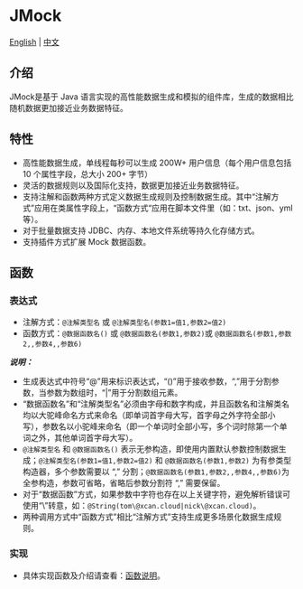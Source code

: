 JMock
===

[English](README.md) | [中文](README_zh.md)

## 介绍

JMock是基于 Java 语言实现的高性能数据生成和模拟的组件库，生成的数据相比随机数据更加接近业务数据特征。

## 特性

- 高性能数据生成，单线程每秒可以生成 200W+ 用户信息（每个用户信息包括 10 个属性字段，总大小 200+ 字节）
- 灵活的数据规则以及国际化支持，数据更加接近业务数据特征。
- 支持注解和函数两种方式定义数据生成规则及控制数据生成。其中“注解方式”应用在类属性字段上，“函数方式“应用在脚本文件里（如：txt、json、yml 等）。
- 对于批量数据支持 JDBC、内存、本地文件系统等持久化存储方式。
- 支持插件方式扩展 Mock 数据函数。

## 函数

### 表达式

- 注解方式：`@注解类型名` 或 `@注解类型名(参数1=值1,参数2=值2)`
- 函数方式：`@数据函数名()` 或 `@数据函数名(参数1,参数2)`或 `@数据函数名(参数1,参数2,,参数4,,参数6)`

***说明：***

- 生成表达式中符号“@”用来标识表达式，“()”用于接收参数，“,”用于分割参数，当参数为数组时，“|”用于分割数组元素。
- “数据函数名”和“注解类型名”必须由字母和数字构成，并且函数名和注解类名均以大驼峰命名方式来命名（即单词首字母大写，首字母之外字符全部小写），参数名以小驼峰来命名（即一个单词时全部小写，多个词时除第一个单词之外，其他单词首字母大写）。
- `@注解类型名` 和 `@数据函数名()` 表示无参构造，即使用内置默认参数控制数据生成；`@注解类型名(参数1=值1,参数2=值2)` 和 `@数据函数名(参数1,参数2)` 为有参类型构造器，多个参数需要以 “,” 分割；`@数据函数名(参数1,参数2,,参数4,,参数6)`为全参构造，参数可省略，省略后参数分割符 “,” 需要保留。
- 对于“数据函数”方式，如果参数中字符也存在以上关键字符，避免解析错误可使用“\”转意，如：`@String(tom\@xcan.cloud|nick\@xcan.cloud)`。
- 两种调用方式中“函数方式”相比“注解方式”支持生成更多场景化数据生成规则。

### 实现

- 具体实现函数及介绍请查看：[函数说明](docs/FUNCTION_zh.md)。
